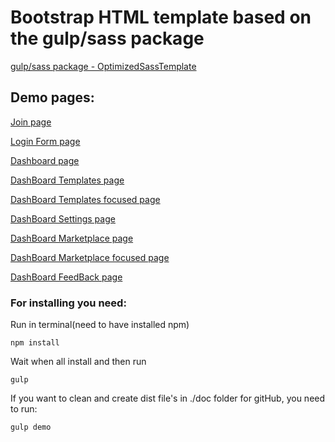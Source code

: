 # Bootstrap HTML template based on the gulp/sass package

[gulp/sass package - OptimizedSassTemplate](https://github.com/Oshchenkov/OptimizedSassTemplate)

## Demo pages:

[Join page](https://oshchenkov.github.io/mindfulTeam/)

[Login Form page](https://oshchenkov.github.io/mindfulTeam/loginForm.html)

[Dashboard page](https://oshchenkov.github.io/mindfulTeam/dashBoard.html)

[ DashBoard Templates page](https://oshchenkov.github.io/mindfulTeam/dashBoard-templates.html)

[ DashBoard Templates focused page](https://oshchenkov.github.io/mindfulTeam/dashBoard-templates-focused.html)

[ DashBoard Settings page](https://oshchenkov.github.io/mindfulTeam/dashBoard-settings.html)

[ DashBoard Marketplace page](https://oshchenkov.github.io/mindfulTeam/dashBoard-marketplace.html)

[ DashBoard Marketplace focused page](https://oshchenkov.github.io/mindfulTeam/dashBoard-marketplace-focused.html)

[ DashBoard FeedBack page](https://oshchenkov.github.io/mindfulTeam/dashBoard-feedBack.html)

### For installing you need:

Run in terminal(need to have installed npm)

```
npm install
```

Wait when all install and then run

```
gulp
```

If you want to clean and create dist file's in ./doc folder for gitHub, you need to run:

```
gulp demo
```
